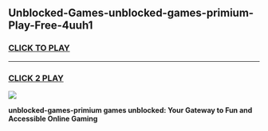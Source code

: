 
## Unblocked-Games-unblocked-games-primium-Play-Free-4uuh1
<h3>
<a href="https://premium76.site?title=unblocked-games-primium&ref=23A">CLICK TO PLAY</a></h3>
<hr>

<h3>
<a href="https://premium76.site?title=unblocked-games-primium&ref=23A">CLICK 2 PLAY</a>
  
</h3>

<a href="https://premium76.site?title=unblocked-games-primium&ref=23A"><img src="https://clearcache.store/games.png"></a>


**unblocked-games-primium games unblocked: Your Gateway to Fun and Accessible Online Gaming**
